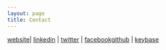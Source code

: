```yaml
---
layout: page
title: Contact
---
```


[website](https://tcosnier.github.io)| [linkedin](https://fr.linkedin.com/in/thibaultcosnier) | [twitter](https://twitter.com/thibaultcosnier) | [facebook](https://www.facebook.com/thibault.cosnier)[github]() | [keybase](https://keybase.io/tcosnier) 





